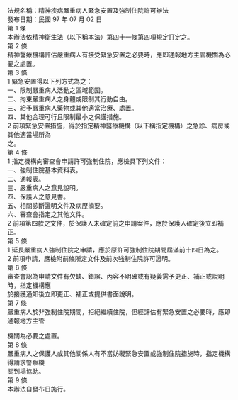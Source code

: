法規名稱：精神疾病嚴重病人緊急安置及強制住院許可辦法  
發布日期：民國 97 年 07 月 02 日  
第 1 條  
本辦法依精神衛生法（以下稱本法）第四十一條第四項規定訂定之。  
第 2 條  
精神醫療機構評估嚴重病人有接受緊急安置之必要時，應即通報地方主管機關為必要之處置。  
第 3 條  
1 緊急安置得以下列方式為之：  
一、限制嚴重病人活動之區域範圍。  
二、拘束嚴重病人之身體或限制其行動自由。  
三、給予嚴重病人藥物或其他適當治療、處置。  
四、其他合理可行且限制最小之保護措施。  
2 前項緊急安置措施，得於指定精神醫療機構（以下稱指定機構）之急診、病房或其他適當場所為  
之。  
第 4 條  
1 指定機構向審查會申請許可強制住院，應檢具下列文件：  
一、強制住院基本資料表。  
二、通報表。  
三、嚴重病人之意見說明。  
四、保護人之意見書。  
五、相關診斷證明文件及病歷摘要。  
六、審查會指定之其他文件。  
2 前項第四款之文件，於保護人未確定前之申請案件，應於保護人確定後立即補正。  
第 5 條  
1 延長嚴重病人強制住院之申請，應於原許可強制住院期間屆滿前十四日為之。  
2 前項申請，應檢附前條所定文件及前次強制住院許可證明。  
第 6 條  
審查會認為申請文件有欠缺、錯誤、內容不明確或有疑義需予更正、補正或說明時，指定機構應  
於接獲通知後立即更正、補正或提供書面說明。  
第 7 條  
嚴重病人於非強制住院期間，拒絕繼續住院，但經評估有緊急安置之必要時，應即通報地方主管  


機關為必要之處置。  
第 8 條  
嚴重病人之保護人或其他關係人有不當妨礙緊急安置或強制住院措施時，指定機構得請求警察機  
關到場協助。  
第 9 條  
本辦法自發布日施行。  


